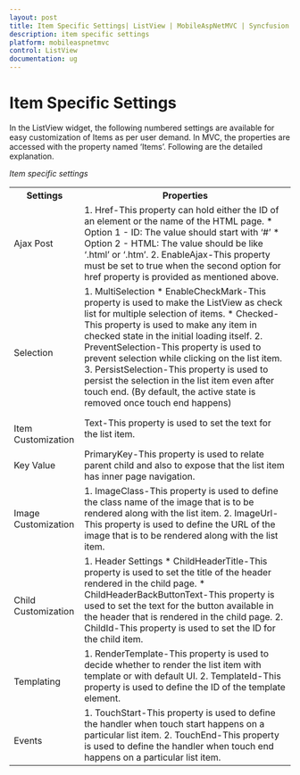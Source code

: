 ```yaml
---
layout: post
title: Item Specific Settings| ListView | MobileAspNetMVC | Syncfusion
description: item specific settings
platform: mobileaspnetmvc
control: ListView
documentation: ug
---
```


# Item Specific Settings

In the ListView widget, the following numbered settings are available for easy customization of Items as per user demand. In MVC, the properties are accessed with the property named ‘Items’. Following are the detailed explanation.

_Item specific settings_

<table>
<tr>
<th>
Settings</th><th>
Properties</th></tr>
<tr>
<td>
Ajax Post</td><td>
1. Href-This property can hold either the ID of an element or the name of the HTML page.
   * Option 1 - ID: The value should start with ‘#<ID>’
   * Option 2 - HTML: The value should be like ‘<HTML>.html’ or ‘<HTML>.htm’.
2. EnableAjax-This property must be set to true when the second option for href property is provided as mentioned above. </td></tr>
<tr>
<td>
<br>Selection</td><td>
1. MultiSelection
   * EnableCheckMark-This property is used to make the ListView as check list for multiple selection of items.
   * Checked-This property is used to make any item in checked state in the initial loading itself.
2. PreventSelection-This property is used to prevent selection while clicking on the list item.
3. PersistSelection-This property is used to persist the selection in the list item even after touch end. (By default, the active state is removed once touch end happens)</td></tr>
<tr>
<td>
<br>Item Customization</td><td>
Text-This property is used to set the text for the list item.</td></tr>
<tr>
<td>
Key Value</td><td>
PrimaryKey-This property is used to relate parent child and also to expose that the list item has inner page navigation.</td></tr>
<tr>
<td>
Image Customization</td><td>
1. ImageClass-This property is used to define the class name of the image that is to be rendered along with the list item.
2. ImageUrl-This property is used to define the URL of the image that is to be rendered along with the list item.</td></tr>
<tr>
<td>
<br>Child Customization</td><td>
1. Header Settings
   * ChildHeaderTitle-This property is used to set the title of the header rendered in the child page.
   * ChildHeaderBackButtonText-This property is used to set the text for the button available in the header that is rendered in the child page.
2. ChildId-This property is used to set the ID for the child item.</td></tr>
<tr>
<td>
<br>Templating</td><td>
1. RenderTemplate-This property is used to decide whether to render the list item with template or with default UI.
2. TemplateId-This property is used to define the ID of the template element.</td></tr>
<tr>
<td>
<br>Events</td><td>
1. TouchStart-This property is used to define the handler when touch start happens on a particular list item.
2. TouchEnd-This property is used to define the handler when touch end happens on a particular list item.</td></tr>
</table>


